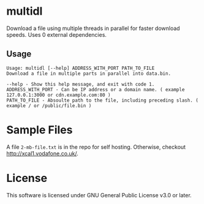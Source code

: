 # multidl

Download a file using multiple threads in parallel for faster download speeds. Uses 0 external dependencies.

## Usage

```
Usage: multidl [--help] ADDRESS_WITH_PORT PATH_TO_FILE
Download a file in multiple parts in parallel into data.bin.

--help - Show this help message, and exit with code 1.
ADDRESS_WITH_PORT - Can be IP address or a domain name. ( example 127.0.0.1:3000 or cdn.example.com:80 )
PATH_TO_FILE - Absoulte path to the file, including preceding slash. ( example / or /public/file.bin )
```

# Sample Files

A file `2-mb-file.txt` is in the repo for self hosting. Otherwise, checkout http://xcal1.vodafone.co.uk/.

# License

This software is licensed under GNU General Public License v3.0 or later.
